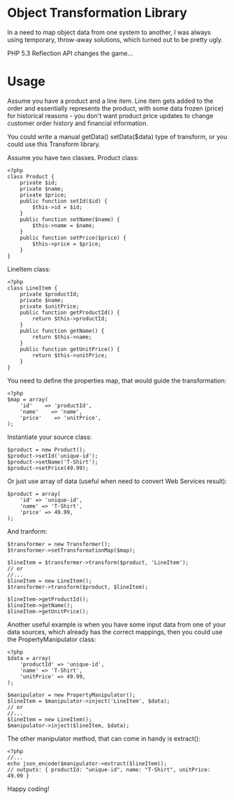 # Object Transformation Library

In a need to map object data from one system to another,
I was always using temporary, throw-away solutions, which
turned out to be pretty ugly.

PHP 5.3 Reflection API changes the game...

# Usage

Assume you have a product and a line item. Line item gets
added to the order and essentially represents the product,
with some data frozen (price) for historical reasons - you
don't want product price updates to change customer order
history and financial information.

You could write a manual getData() setData($data) type of
transform, or you could use this Transform library.

Assume you have two classes.
Product class:

    <?php
    class Product {
        private $id;
        private $name;
        private $price;
        public function setId($id) {
            $this->id = $id;
        }
        public function setName($name) {
            $this->name = $name;
        }
        public function setPrice($price) {
            $this->price = $price;
        }
    }

LineItem class:

    <?php
    class LineItem {
        private $productId;
        private $name;
        private $unitPrice;
        public function getProductId() {
            return $this->productId;
        }
        public function getName() {
            return $this->name;
        }
        public function getUnitPrice() {
            return $this->unitPrice;
        }
    }

You need to define the properties map, that would guide the transformation:

    <?php
    $map = array(
        'id'    => 'productId',
        'name'    => 'name',
        'price'    => 'unitPrice',
    );

Instantiate your source class:

    $product = new Product();
    $product->setId('unique-id');
    $product->setName('T-Shirt');
    $product->setPrice(49.99);

Or just use array of data (useful when need to convert Web Services result):

    $product = array(
        'id' => 'unique-id',
        'name' => 'T-Shirt',
        'price' => 49.99,
    );

And tranform:

    $transformer = new Transformer();
    $transformer->setTransformationMap($map);
    
    $lineItem = $transformer->transform($product, 'LineItem');
    // or
    //...
    $lineItem = new LineItem();
    $transformer->transform($product, $lineItem);
    
    $lineItem->getProductId();
    $lineItem->getName();
    $lineItem->getUnitPrice();

Another useful example is when you have some input data from
one of your data sources, which already has the correct mappings,
then you could use the PropertyManipulator class:

    <?php
    $data = array(
        'productId' => 'unique-id',
        'name' => 'T-Shirt',
        'unitPrice' => 49.99,
    );
    
    $manipulator = new PropertyManipulator();
    $lineItem = $manipulator->inject('LineItem', $data);
    // or
    //...
    $lineItem = new LineItem();
    $manipulator->inject($lineItem, $data);

The other manipulator method, that can come in handy is extract():

    <?php
    //...
    echo json_encode($manipulator->extract($lineItem));
    // outputs: { productId: "unique-id", name: "T-Shirt", unitPrice: 49.99 }

Happy coding!